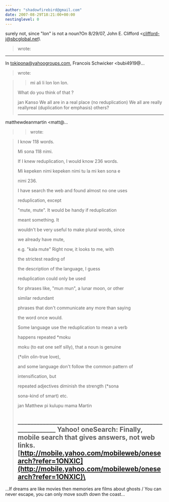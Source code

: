 ```yaml
---
author: "shadowfirebird@gmail.com"
date: 2007-08-29T18:21:00+00:00
nestinglevel: 0
---
```

surely not, since "lon" is not a noun?On 8/29/07, John E. Clifford <[clifford-j@sbcglobal.net](mailto://clifford-j@sbcglobal.net)\
> wrote:
---
 In [tokipona@yahoogroups.com](mailto://tokipona@yahoogroups.com), Francois Schwicker <bubi4919@...
> wrote:

>> mi ali li lon lon lon.
> 
> What do you think of that ?
> 
> jan Kanso
> We all are in a real place (no reduplication) We all are really reallyreal (duplication for emphasis) others?
> 
> ---
 matthewdeanmartin <matt@...
>> wrote:

> 
> 
> I know 118 words.
> 
> Mi sona 118 nimi. 
> 
> 
> 
> If I knew reduplication, I would know 236 words.
> 
> Mi kepeken nimi kepeken nimi tu la mi ken sona e
> 
> nimi 236.
> 
> 
> 
> I have search the web and found almost no one uses
> 
> reduplication, except
> 
> "mute, mute". It would be handy if reduplication
> 
> meant something. It
> 
> wouldn't be very useful to make plural words, since
> 
> we already have mute,
> 
> e.g. "kala mute" Right now, it looks to me, with
> 
> the strictest reading of
> 
> the description of the language, I guess
> 
> reduplication could only be used
> 
> for phrases like, "mun mun", a lunar moon, or other
> 
> similar redundant
> 
> phrases that don't communicate any more than saying
> 
> the word once would.
> 
> 
> 
> Some language use the reduplication to mean a verb
> 
> happens repeated \*moku
> 
> moku (to eat one self silly), that a noun is genuine
> 
> (\*olin olin-true love),
> 
> and some language don't follow the common pattern of
> 
> intensification, but
> 
> repeated adjectives diminish the strength (\*sona
> 
> sona-kind of smart) etc. 
> 
> 
> 
> jan Matthew pi kulupu mama Martin
> 
> 
> 
> 
> 
> 
> 
> 
>\_\_\_\_\_\_\_\_\_\_\_\_\_\_\_\_\_\_\_\_\_\_\_\_\_\_\_\_\_\_\_\_\_\_\_\_\_\_\_\_\_\_\_\_\_\_\_\_\_\_\_\_\_\_\_\_\_\_
> Yahoo! oneSearch: Finally, mobile search 
> that gives answers, not web links. 
> [http://mobile.yahoo.com/mobileweb/onesearch?refer=1ONXIC](http://mobile.yahoo.com/mobileweb/onesearch?refer=1ONXIC)\
> --
 ...If dreams are like movies then memories are films about ghosts / You can never escape, you can only move south down the coast...